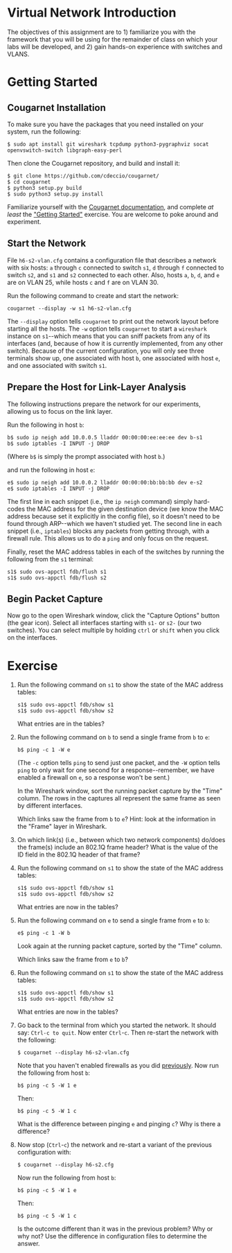 # Virtual Network Introduction

The objectives of this assignment are to 1) familiarize you with the framework
that you will be using for the remainder of class on which your labs will be
developed, and 2) gain hands-on experience with switches and VLANS.


# Getting Started

 
## Cougarnet Installation
To make sure you have the packages that you need installed on your system, run
the following:

```
$ sudo apt install git wireshark tcpdump python3-pygraphviz socat openvswitch-switch libgraph-easy-perl
```

Then clone the Cougarnet repository, and build and install it:

```
$ git clone https://github.com/cdeccio/cougarnet/
$ cd cougarnet
$ python3 setup.py build
$ sudo python3 setup.py install
```

Familiarize yourself with the [Cougarnet
documentation](https://github.com/cdeccio/cougarnet/blob/main/README.md), and
complete *at least* the ["Getting
Started"](https://github.com/cdeccio/cougarnet/blob/main/README.md#getting-started)
exercise.  You are welcome to poke around and experiment.


## Start the Network
File `h6-s2-vlan.cfg` contains a configuration file that describes a network
with six hosts: `a` through `c` connected to switch `s1`, `d` through `f`
connected to switch `s2`, and `s1` and `s2` connected to each other.  Also,
hosts `a`, `b`, `d`, and `e` are on VLAN 25, while hosts `c` and `f` are on
VLAN 30.
   
Run the following command to create and start the network:

```
cougarnet --display -w s1 h6-s2-vlan.cfg
```

The `--display` option tells `cougarnet` to print out the network layout before
starting all the hosts.  The `-w` option tells `cougarnet` to start a
`wireshark` instance on `s1`--which means that you can sniff packets from any
of its interfaces (and, because of how it is currently implemented, from any
other switch).  Because of the current configuration, you will only see three
terminals show up, one associated with host `b`, one associated with host `e`,
and one associated with switch `s1`.


## Prepare the Host for Link-Layer Analysis
The following instructions prepare the network for our experiments, allowing us
to focus on the link layer.

Run the following in host `b`:

```
b$ sudo ip neigh add 10.0.0.5 lladdr 00:00:00:ee:ee:ee dev b-s1
b$ sudo iptables -I INPUT -j DROP
```

(Where `b$` is simply the prompt associated with host `b`.)

and run the following in host `e`:

```
e$ sudo ip neigh add 10.0.0.2 lladdr 00:00:00:bb:bb:bb dev e-s2
e$ sudo iptables -I INPUT -j DROP
```

The first line in each snippet (i.e., the `ip neigh` command) simply hard-codes
the MAC address for the given destination device (we know the MAC address
because set it explicitly in the config file), so it doesn't need to be found
through ARP--which we haven't studied yet.  The second line in each snippet
(i.e., `iptables`) blocks any packets from getting through, with a firewall
rule.  This allows us to do a `ping` and only focus on the request.


Finally, reset the MAC address tables in each of the switches by running the
following from the `s1` terminal:

```
s1$ sudo ovs-appctl fdb/flush s1
s1$ sudo ovs-appctl fdb/flush s2
```


## Begin Packet Capture
Now go to the open Wireshark window, click the "Capture Options" button (the
gear icon).  Select all interfaces starting with `s1-` or `s2-` (our two
switches).  You can select multiple by holding `ctrl` or `shift` when you click
on the interfaces.


# Exercise

 1. Run the following command on `s1` to show the state of the MAC address
    tables:

    ```
    s1$ sudo ovs-appctl fdb/show s1
    s1$ sudo ovs-appctl fdb/show s2
    ```

    What entries are in the tables?


 2. Run the following command on `b` to send a single frame from `b` to `e`:
   
    ```
    b$ ping -c 1 -W e
    ```

    (The `-c` option tells `ping` to send just one packet, and the `-W` option
    tells `ping` to only wait for one second for a response--remember, we have
    enabled a firewall on `e`, so a response won't be sent.)

    In the Wireshark window, sort the running packet capture by the "Time"
    column.  The rows in the captures all represent the same frame as seen by
    different interfaces.

    Which links saw the frame from `b` to `e`?  Hint: look at the information in
    the "Frame" layer in Wireshark.


 3. On which link(s) (i.e., between which two network components) do/does the
    frame(s) include an 802.1Q frame header?  What is the value of the ID field
    in the 802.1Q header of that frame?

    
 4. Run the following command on `s1` to show the state of the MAC address
    tables:

    ```
    s1$ sudo ovs-appctl fdb/show s1
    s1$ sudo ovs-appctl fdb/show s2
    ```

    What entries are now in the tables?


 5. Run the following command on `e` to send a single frame from `e` to `b`:
   
    ```
    e$ ping -c 1 -W b
    ```

    Look again at the running packet capture, sorted by the "Time" column.

    Which links saw the frame from `e` to `b`?


 6. Run the following command on `s1` to show the state of the MAC address
    tables:

    ```
    s1$ sudo ovs-appctl fdb/show s1
    s1$ sudo ovs-appctl fdb/show s2
    ```

    What entries are now in the tables?


 7. Go back to the terminal from which you started the network.  It should say:
    `Ctrl-c to quit`.  Now enter `Ctrl`-`c`.  Then re-start the network with
    the following:
   
    ```
    $ cougarnet --display h6-s2-vlan.cfg
    ```

    Note that you haven't enabled firewalls as you did
    [previously](#prepare-the-host-for-link-layer-analysis).
    Now run the following from host `b`:

    ```
    b$ ping -c 5 -W 1 e
    ```

    Then:

    ```
    b$ ping -c 5 -W 1 c
    ```

    What is the difference between pinging `e` and pinging `c`?  Why is there a
    difference?


 8. Now stop (`Ctrl`-`c`) the network and re-start a variant of the previous
    configuration with:
    
    ```
    $ cougarnet --display h6-s2.cfg
    ```

    Now run the following from host `b`:

    ```
    b$ ping -c 5 -W 1 e
    ```

    Then:

    ```
    b$ ping -c 5 -W 1 c
    ```

    Is the outcome different than it was in the previous problem?  Why or why
    not?  Use the difference in configuration files to determine the answer.


